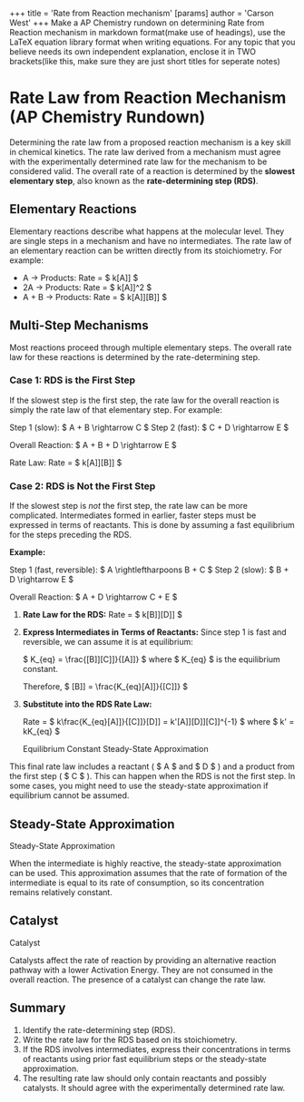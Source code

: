 +++
 title = 'Rate from Reaction mechanism'
[params]
	author = 'Carson West'
+++
Make a AP Chemistry rundown on determining Rate from Reaction mechanism  in markdown format(make use of headings), use the LaTeX equation library format when writing equations. For any topic that you believe needs its own independent explanation, enclose it in TWO brackets(like this, make sure they are just short titles for seperate notes)

# Rate Law from Reaction Mechanism (AP Chemistry Rundown)

Determining the rate law from a proposed reaction mechanism is a key skill in chemical kinetics.  The rate law derived from a mechanism must agree with the experimentally determined rate law for the mechanism to be considered valid. The overall rate of a reaction is determined by the **slowest elementary step**, also known as the **rate-determining step (RDS)**.

## Elementary Reactions

Elementary reactions describe what happens at the molecular level. They are single steps in a mechanism and have no intermediates. The rate law of an elementary reaction can be written directly from its stoichiometry. For example:

*   A → Products: Rate =  $ k[A]] $ 
*   2A → Products: Rate =  $ k[A]]^2 $ 
*   A + B → Products: Rate =  $ k[A]][B]] $ 

## Multi-Step Mechanisms

Most reactions proceed through multiple elementary steps.  The overall rate law for these reactions is determined by the rate-determining step.

### Case 1:  RDS is the First Step

If the slowest step is the first step, the rate law for the overall reaction is simply the rate law of that elementary step.  For example:

Step 1 (slow):   $ A + B \rightarrow C $ 
Step 2 (fast):  $ C + D \rightarrow E $ 

Overall Reaction:  $ A + B + D \rightarrow E $ 

Rate Law: Rate =  $ k[A]][B]] $ 

### Case 2: RDS is Not the First Step

If the slowest step is *not* the first step, the rate law can be more complicated.  Intermediates formed in earlier, faster steps must be expressed in terms of reactants. This is done by assuming a fast equilibrium for the steps preceding the RDS.

**Example:**

Step 1 (fast, reversible):  $ A \rightleftharpoons B + C $ 
Step 2 (slow):  $ B + D \rightarrow E $ 

Overall Reaction:  $ A + D \rightarrow C + E $ 

1.  **Rate Law for the RDS:** Rate =  $ k[B]][D]] $ 

2.  **Express Intermediates in Terms of Reactants:** Since step 1 is fast and reversible, we can assume it is at equilibrium:

     $ K_{eq} = \frac{[B]][C]]}{[A]]} $   where  $ K_{eq} $  is the equilibrium constant.

    Therefore,  $ [B]] = \frac{K_{eq}[A]]}{[C]]} $ 

3.  **Substitute into the RDS Rate Law:**

    Rate =  $ k\frac{K_{eq}[A]]}{[C]]}[D]] = k'[A]][D]][C]]^{-1} $  where  $ k' = kK_{eq} $ 

    Equilibrium Constant
    Steady-State Approximation

This final rate law includes a reactant ( $ A $  and  $ D $ ) and a product from the first step ( $ C $ ).  This can happen when the RDS is not the first step. In some cases, you might need to use the steady-state approximation if equilibrium cannot be assumed.

## Steady-State Approximation

Steady-State Approximation

When the intermediate is highly reactive, the steady-state approximation can be used. This approximation assumes that the rate of formation of the intermediate is equal to its rate of consumption, so its concentration remains relatively constant.


## Catalyst

Catalyst

Catalysts affect the rate of reaction by providing an alternative reaction pathway with a lower Activation Energy. They are not consumed in the overall reaction. The presence of a catalyst can change the rate law.


## Summary

1.  Identify the rate-determining step (RDS).
2.  Write the rate law for the RDS based on its stoichiometry.
3.  If the RDS involves intermediates, express their concentrations in terms of reactants using prior fast equilibrium steps or the steady-state approximation.
4.  The resulting rate law should only contain reactants and possibly catalysts.  It should agree with the experimentally determined rate law.
